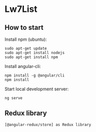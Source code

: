 # Lw7List

## How to start
Install npm (ubuntu):
```
sudo apt-get update
sudo apt-get install nodejs
sudo apt-get install npm
```
Install angular-cli:
```
npm install -g @angular/cli
npm install
```
Start local development server:
```
ng serve
```

## Redux library
```
[@angular-redux/store] as Redux library
```
